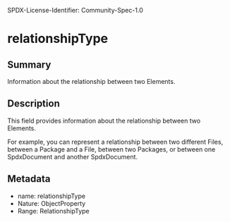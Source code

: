 SPDX-License-Identifier: Community-Spec-1.0

# relationshipType

## Summary

Information about the relationship between two Elements.

## Description

This field provides information about the relationship between two Elements.

For example, you can represent a relationship between two different Files,
between a Package and a File, between two Packages, or between one SpdxDocument
and another SpdxDocument.

## Metadata

- name: relationshipType
- Nature: ObjectProperty
- Range: RelationshipType
